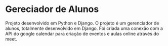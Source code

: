 # Gereciador de Alunos

Projeto desenvolvido em Python e Django.
O projeto é um gerenciador de alunos, totalmente desenvolvido em Django. Foi criada uma conexão com a API do google calendar para criação de eventos e aulas online através do meet.
